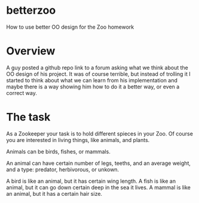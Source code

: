 # betterzoo

How to use better OO design for the Zoo homework

# Overview

A guy posted a github repo link to a forum asking what we think about the OO design of his project. It was of course 
terrible, but instead of trolling it I started to think about what we can learn from his implementation and maybe
there is a way showing him how to do it a better way, or even a correct way. 

# The task

As a Zookeeper your task is to hold different spieces in your Zoo. Of course you are interested in living things, like
animals, and plants. 

Animals can be birds, fishes, or mammals. 

An animal can have certain number of legs, teeths, and an average weight, and a type:  predator, herbivorous, or unkown.

A bird is like an animal, but it has certain wing length. 
A fish is like an animal, but it can go down certain deep in the sea it lives. 
A mammal is like an animal, but it has a certain hair size.

